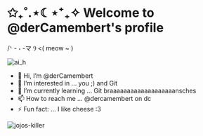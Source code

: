 # ✩₊˚.⋆☾⋆⁺₊✧ Welcome to @derCamembert's profile

/ᐠ - ˕ -マ Ⳋ <( meow ~ )

![ai_h](https://github.com/derCamembert/derCamembert/assets/125645358/8c7acb04-7a5d-476c-b2a1-0ba399e8e833)


- 👋 Hi, I’m @derCamembert
- 👀 I’m interested in ... you ;) and Git
- 🌱 I’m currently learning ... Git braaaaaaaaaaaaaaaaaaansches
- 📫 How to reach me ... @dercamembert on dc
- ⚡ Fun fact: ... I like cheese :3



<!---
derCamembert/derCamembert is a ✨ special ✨ repository because its `README.md` (this file) appears on your GitHub profile.
You can click the Preview link to take a look at your changes.
--->

![jojos-killer](https://github.com/derCamembert/derCamembert/assets/125645358/3a046224-26fb-4d6f-b8b2-a831724f3322)

